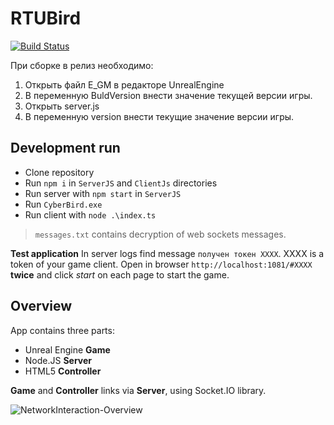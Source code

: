 # RTUBird

[![Build Status](https://dev.azure.com/rtuitlab/RTU%20IT%20Lab/_apis/build/status/CyberBird?branchName=master)](https://dev.azure.com/rtuitlab/RTU%20IT%20Lab/_build/latest?definitionId=158&branchName=master)

При сборке в релиз необходимо:
1. Открыть файл E_GM в редакторе UnrealEngine
2. В переменную BuldVersion внести значение текущей версии игры.
3. Открыть server.js
4. В переменную version внести текущие значение версии игры.

## Development run

* Clone repository
* Run `npm i` in `ServerJS` and `ClientJs` directories
* Run server with `npm start` in `ServerJS`
* Run `CyberBird.exe`
* Run client with `node .\index.ts`
> `messages.txt` contains decryption of web sockets messages.

**Test application**
In server logs find message `получен токен XXXX`. XXXX is a token of your game client. Open in browser `http://localhost:1081/#XXXX` **twice** and click _start_ on each page to start the game.

## Overview

App contains three parts:
* Unreal Engine **Game**
* Node.JS **Server**
* HTML5 **Controller**

**Game** and **Controller** links via **Server**, using Socket.IO library.

![NetworkInteraction-Overview](docs/images/1-NetworkInteraction-Overview.png)